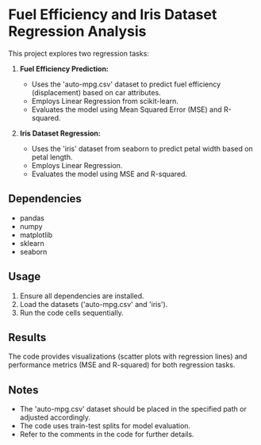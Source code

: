 # Fuel Efficiency and Iris Dataset Regression Analysis

This project explores two regression tasks:

1. **Fuel Efficiency Prediction:**
   - Uses the 'auto-mpg.csv' dataset to predict fuel efficiency (displacement) based on car attributes.
   - Employs Linear Regression from scikit-learn.
   - Evaluates the model using Mean Squared Error (MSE) and R-squared.

2. **Iris Dataset Regression:**
   - Uses the 'iris' dataset from seaborn to predict petal width based on petal length.
   - Employs Linear Regression.
   - Evaluates the model using MSE and R-squared.

## Dependencies

- pandas
- numpy
- matplotlib
- sklearn
- seaborn

## Usage

1. Ensure all dependencies are installed.
2. Load the datasets ('auto-mpg.csv' and 'iris').
3. Run the code cells sequentially.

## Results

The code provides visualizations (scatter plots with regression lines) and performance metrics (MSE and R-squared) for both regression tasks. 

## Notes

- The 'auto-mpg.csv' dataset should be placed in the specified path or adjusted accordingly.
- The code uses train-test splits for model evaluation.
- Refer to the comments in the code for further details.
